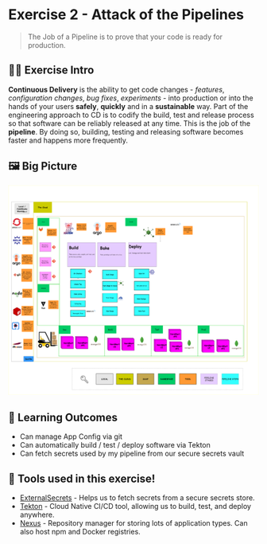 # Exercise 2 - Attack of the Pipelines

> The Job of a Pipeline is to prove that your code is ready for production.

## 👨‍🍳 Exercise Intro

**Continuous Delivery** is the ability to get code changes - *features*, *configuration changes*, *bug fixes*, *experiments* - into production or into the hands of your users **safely**, **quickly** and in a **sustainable** way. Part of the engineering approach to CD is to codify the build, test and release process so that software can be reliably released at any time. This is the job of the **pipeline**. By doing so, building, testing and releasing software becomes faster and happens more frequently.

## 🖼️ Big Picture

![big-picture-first-pipeline](images/big-picture-first-pipeline2.png)
## 🔮 Learning Outcomes

- Can manage App Config via git
- Can automatically build / test / deploy software via Tekton
- Can fetch secrets used by my pipeline from our secure secrets vault

## 🔨 Tools used in this exercise!

- [ExternalSecrets](https://external-secrets.io/v0.6.0-rc1/api/externalsecret/) - Helps us to fetch secrets from a secure secrets store.
- [Tekton](https://tekton.dev/) - Cloud Native CI/CD tool, allowing us to build, test, and deploy anywhere.
- [Nexus](https://www.sonatype.com/nexus-repository-sonatype) - Repository manager for storing lots of application types. Can also host npm and Docker registries.
